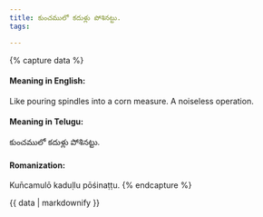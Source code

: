 ```yaml
---
title: కుంచములో కదుళ్లు పోశినట్టు.
tags:

---
```


{% capture data %}
#### Meaning in English:
Like pouring spindles into a corn measure.
A noiseless operation.

#### Meaning in Telugu:
కుంచములో కదుళ్లు పోశినట్టు.

#### Romanization:
Kun̄camulō kaduḷlu pōśinaṭṭu.
{% endcapture %}

{{ data | markdownify }}

